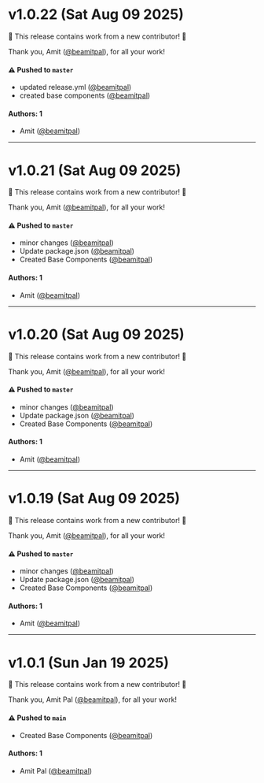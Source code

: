 # v1.0.22 (Sat Aug 09 2025)

:tada: This release contains work from a new contributor! :tada:

Thank you, Amit ([@beamitpal](https://github.com/beamitpal)), for all your work!

#### ⚠️ Pushed to `master`

- updated release.yml ([@beamitpal](https://github.com/beamitpal))
- created base components ([@beamitpal](https://github.com/beamitpal))

#### Authors: 1

- Amit ([@beamitpal](https://github.com/beamitpal))

---

# v1.0.21 (Sat Aug 09 2025)

:tada: This release contains work from a new contributor! :tada:

Thank you, Amit ([@beamitpal](https://github.com/beamitpal)), for all your work!

#### ⚠️ Pushed to `master`

- minor changes ([@beamitpal](https://github.com/beamitpal))
- Update package.json ([@beamitpal](https://github.com/beamitpal))
- Created Base Components ([@beamitpal](https://github.com/beamitpal))

#### Authors: 1

- Amit ([@beamitpal](https://github.com/beamitpal))

---

# v1.0.20 (Sat Aug 09 2025)

:tada: This release contains work from a new contributor! :tada:

Thank you, Amit ([@beamitpal](https://github.com/beamitpal)), for all your work!

#### ⚠️ Pushed to `master`

- minor changes ([@beamitpal](https://github.com/beamitpal))
- Update package.json ([@beamitpal](https://github.com/beamitpal))
- Created Base Components ([@beamitpal](https://github.com/beamitpal))

#### Authors: 1

- Amit ([@beamitpal](https://github.com/beamitpal))

---

# v1.0.19 (Sat Aug 09 2025)

:tada: This release contains work from a new contributor! :tada:

Thank you, Amit ([@beamitpal](https://github.com/beamitpal)), for all your work!

#### ⚠️ Pushed to `master`

- minor changes ([@beamitpal](https://github.com/beamitpal))
- Update package.json ([@beamitpal](https://github.com/beamitpal))
- Created Base Components ([@beamitpal](https://github.com/beamitpal))

#### Authors: 1

- Amit ([@beamitpal](https://github.com/beamitpal))

---

# v1.0.1 (Sun Jan 19 2025)

:tada: This release contains work from a new contributor! :tada:

Thank you, Amit Pal ([@beamitpal](https://github.com/beamitpal)), for all your work!

#### ⚠️ Pushed to `main`

- Created Base Components ([@beamitpal](https://github.com/beamitpal))


#### Authors: 1

- Amit Pal ([@beamitpal](https://github.com/beamitpal))
